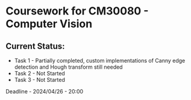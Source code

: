 
<h1>Coursework for CM30080 - Computer Vision</h1>


<h2>Current Status:</h2>

<ul>
  <li>Task 1 - Partially completed, custom implementations of Canny edge detection and Hough transform still needed</li>
  <li>Task 2 - Not Started</li>
  <li>Task 3 - Not Started</li>
</ul>


Deadline - 2024/04/26 - 20:00
